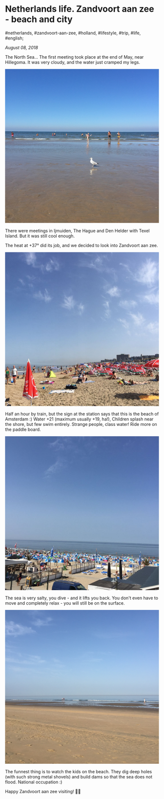 # Netherlands life. Zandvoort aan zee - beach and city

#netherlands, #zandvoort-aan-zee, #holland, #lifestyle, #trip, #life, #english;

_August 08, 2018_

The North Sea...
The first meeting took place at the end of May, near Hillegoma. It was very cloudy, and the water just cramped my legs.

![Zandvoort aan zee beach](/images/netherlands-life-zandvoort-aan-zee-beach-and-city/1.jpg "Zandvoort aan zee beach")

There were meetings in Ijmuiden, The Hague and Den Helder with Texel Island. But it was still cool enough.

The heat at +37° did its job, and we decided to look into Zandvoort aan zee.

![Zandvoort aan zee beach 2](/images/netherlands-life-zandvoort-aan-zee-beach-and-city/2.jpg "Zandvoort aan zee beach 2")

Half an hour by train, but the sign at the station says that this is the beach of Amsterdam :) Water +21 (maximum usually +19, ha!), Children splash near the shore, but few swim entirely. Strange people, class water! Ride more on the paddle board.

![Zandvoort aan zee beach 3](/images/netherlands-life-zandvoort-aan-zee-beach-and-city/3.jpg "Zandvoort aan zee beach 3")

The sea is very salty, you dive - and it lifts you back. You don't even have to move and completely relax - you will still be on the surface.

![Zandvoort aan zee beach 4](/images/netherlands-life-zandvoort-aan-zee-beach-and-city/4.jpg "Zandvoort aan zee beach 4")

The funnest thing is to watch the kids on the beach. They dig deep holes (with such strong metal shovels) and build dams so that the sea does not flood. National occupation :)

Happy Zandvoort aan zee visiting! ✌🏼
